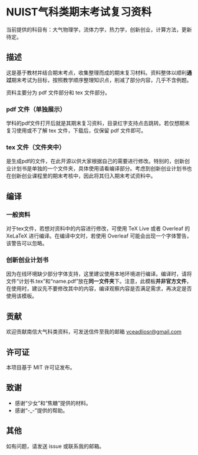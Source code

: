 # NUIST气科类期末考试复习资料

当前提供的科目有：大气物理学，流体力学，热力学，创新创业，计算方法，更新待定。

## 描述

这是基于教材并结合期末考点，收集整理而成的期末复习材料。资料整体以顺利**通过**期末考试为目标，按照教学顺序整理知识点，削减了部分内容，几乎不含例题。

资料主要分为 pdf 文件部分和 tex 文件部分。

### pdf 文件（单独展示）

学科的pdf文件打开后就是其期末复习资料，目录红字支持点击跳转。若仅想期末复习使用或不了解 tex 文件，下载后，仅保留 pdf 文件即可。

### tex 文件（文件夹中）

是生成pdf的文件，在此开源以供大家根据自己的需要进行修改。特别的，创新创业计划书是单独的一个文件夹，具体使用请看编译部分。考虑到创新创业计划书也在创新创业课程里的期末考核中，因此将其归入期末考试资料中。

## 编译

### 一般资料

对于tex文件，若想对资料中的内容进行修改，可使用 TeX Live 或者 Overleaf 的 XeLaTeX 进行编译。在编译中文时，若使用 Overleaf 可能会出现一个字体警告，该警告可以忽略。

### 创新创业计划书

因为在线环境缺少部分字体支持，这里建议使用本地环境进行编译。编译时，请将文件“计划书.tex”和“name.pdf”放在**同一文件夹**下。注意，此模板**并非官方文件**，在使用时，建议先不要修改其中的内容，编译观察内容是否满足需求，再决定是否使用该模板。

## 贡献

欢迎贡献南信大气科类资料，可发送信件至我的邮箱 vceadliosr@gmail.com

## 许可证

本项目基于 MIT 许可证发布。

## 致谢

 - 感谢“少女”和“焦糖”提供的材料。
 - 感谢“-_-”提供的帮助。

## 其他

如有问题，请发送 issue 或联系我的邮箱。

